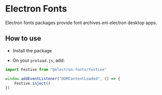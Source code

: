 # Electron Fonts

Electron fonts packages provide font archives em electron desktop apps.

## How to use

* Install the package

* On your `preload.js`, add:

```ts
import Festive from "@electron-fonts/festive"

window.addEventListener("DOMContentLoaded", () => {
    Festive.inject()
})
```